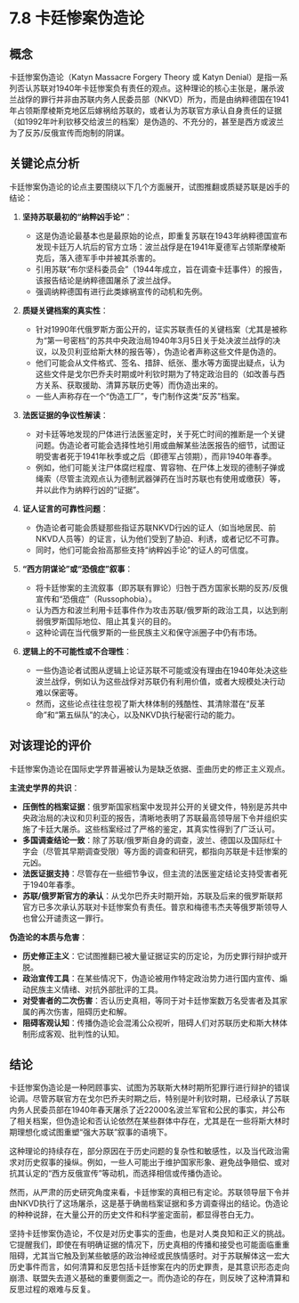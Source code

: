 # 7.8 卡廷惨案伪造论

## 概念

卡廷惨案伪造论（Katyn Massacre Forgery Theory 或 Katyn Denial）是指一系列否认苏联对1940年卡廷惨案负有责任的观点。这种理论的核心主张是，屠杀波兰战俘的罪行并非由苏联内务人民委员部（NKVD）所为，而是由纳粹德国在1941年占领斯摩棱斯克地区后嫁祸给苏联的，或者认为苏联官方承认自身责任的证据（如1992年叶利钦移交给波兰的档案）是伪造的、不充分的，甚至是西方或波兰为了反苏/反俄宣传而炮制的阴谋。

## 关键论点分析

卡廷惨案伪造论的论点主要围绕以下几个方面展开，试图推翻或质疑苏联是凶手的结论：

1.  **坚持苏联最初的“纳粹凶手论”**：
    *   这是伪造论最基本也是最原始的论点，即重复苏联在1943年纳粹德国宣布发现卡廷万人坑后的官方立场：波兰战俘是在1941年夏德军占领斯摩棱斯克后，落入德军手中并被其杀害的。
    *   引用苏联“布尔坚科委员会”（1944年成立，旨在调查卡廷事件）的报告，该报告结论是纳粹德国屠杀了波兰战俘。
    *   强调纳粹德国有进行此类嫁祸宣传的动机和先例。

2.  **质疑关键档案的真实性**：
    *   针对1990年代俄罗斯方面公开的，证实苏联责任的关键档案（尤其是被称为“第一号密档”的苏共中央政治局1940年3月5日关于处决波兰战俘的决议，以及贝利亚给斯大林的报告等），伪造论者声称这些文件是伪造的。
    *   他们可能会从文件格式、签名、措辞、纸张、墨水等方面提出疑点，认为这些文件是戈尔巴乔夫时期或叶利钦时期为了特定政治目的（如改善与西方关系、获取援助、清算苏联历史等）而伪造出来的。
    *   一些人声称存在一个“伪造工厂”，专门制作这类“反苏”档案。

3.  **法医证据的争议性解读**：
    *   对卡廷等地发现的尸体进行法医鉴定时，关于死亡时间的推断是一个关键问题。伪造论者可能会选择性地引用或曲解某些法医报告的细节，试图证明受害者死于1941年秋季或之后（即德军占领期），而非1940年春季。
    *   例如，他们可能关注尸体腐烂程度、胃容物、在尸体上发现的德制子弹或绳索（尽管主流观点认为德制武器弹药在当时苏联也有使用或缴获）等，并以此作为纳粹行凶的“证据”。

4.  **证人证言的可靠性问题**：
    *   伪造论者可能会质疑那些指证苏联NKVD行凶的证人（如当地居民、前NKVD人员等）的证言，认为他们受到了胁迫、利诱，或者记忆不可靠。
    *   同时，他们可能会抬高那些支持“纳粹凶手论”的证人的可信度。

5.  **“西方阴谋论”或“恐俄症”叙事**：
    *   将卡廷惨案的主流叙事（即苏联有罪论）归咎于西方国家长期的反苏/反俄宣传和“恐俄症”（Russophobia）。
    *   认为西方和波兰利用卡廷事件作为攻击苏联/俄罗斯的政治工具，以达到削弱俄罗斯国际地位、阻止其复兴的目的。
    *   这种论调在当代俄罗斯的一些民族主义和保守派圈子中仍有市场。

6.  **逻辑上的不可能性或不合理性**：
    *   一些伪造论者试图从逻辑上论证苏联不可能或没有理由在1940年处决这些波兰战俘，例如认为这些战俘对苏联仍有利用价值，或者大规模处决行动难以保密等。
    *   然而，这些论点往往忽视了斯大林体制的残酷性、其清除潜在“反革命”和“第五纵队”的决心，以及NKVD执行秘密行动的能力。

## 对该理论的评价

卡廷惨案伪造论在国际史学界普遍被认为是缺乏依据、歪曲历史的修正主义观点。

**主流史学界的共识**：
*   **压倒性的档案证据**：俄罗斯国家档案中发现并公开的关键文件，特别是苏共中央政治局的决议和贝利亚的报告，清晰地表明了苏联最高领导层下令并组织实施了卡廷大屠杀。这些档案经过了严格的鉴定，其真实性得到了广泛认可。
*   **多国调查结论一致**：除了苏联/俄罗斯自身的调查，波兰、德国以及国际红十字会（尽管其早期调查受限）等方面的调查和研究，都指向苏联是卡廷惨案的元凶。
*   **法医证据支持**：尽管存在一些细节争议，但主流的法医鉴定结论支持受害者死于1940年春季。
*   **苏联/俄罗斯官方的承认**：从戈尔巴乔夫时期开始，苏联及后来的俄罗斯联邦官方已多次承认苏联对卡廷惨案负有责任。普京和梅德韦杰夫等俄罗斯领导人也曾公开谴责这一罪行。

**伪造论的本质与危害**：
*   **历史修正主义**：它试图推翻已被大量证据证实的历定论，为历史罪行辩护或开脱。
*   **政治宣传工具**：在某些情况下，伪造论被用作特定政治势力进行国内宣传、煽动民族主义情绪、对抗外部批评的工具。
*   **对受害者的二次伤害**：否认历史真相，等同于对卡廷惨案数万名受害者及其家属的再次伤害，阻碍历史和解。
*   **阻碍客观认知**：传播伪造论会混淆公众视听，阻碍人们对苏联历史和斯大林体制形成客观、批判性的认知。

## 结论

卡廷惨案伪造论是一种罔顾事实、试图为苏联斯大林时期所犯罪行进行辩护的错误论调。尽管苏联官方在戈尔巴乔夫时期之后，特别是叶利钦时期，已经承认了苏联内务人民委员部在1940年春天屠杀了近22000名波兰军官和公民的事实，并公布了相关档案，但伪造论和否认论依然在某些群体中存在，尤其是在一些将斯大林时期理想化或试图重塑“强大苏联”叙事的语境下。

这种理论的持续存在，部分原因在于历史问题的复杂性和敏感性，以及当代政治需求对历史叙事的操纵。例如，一些人可能出于维护国家形象、避免战争赔偿、或对抗其认定的“西方反俄宣传”等动机，而选择相信或传播伪造论。

然而，从严肃的历史研究角度来看，卡廷惨案的真相已有定论。苏联领导层下令并由NKVD执行了这场屠杀，这是基于确凿档案证据和多方调查得出的结论。伪造论的种种说辞，在大量公开的历史文件和科学鉴定面前，都显得苍白无力。

坚持卡廷惨案伪造论，不仅是对历史事实的歪曲，也是对人类良知和正义的挑战。它提醒我们，即使在有明确证据的情况下，历史真相的传播和接受也可能面临重重阻碍，尤其当它触及到某些敏感的政治神经或民族情感时。对于苏联解体这一宏大历史事件而言，如何清算和反思包括卡廷惨案在内的历史罪责，是其意识形态走向崩溃、联盟失去道义基础的重要侧面之一。而伪造论的存在，则反映了这种清算和反思过程的艰难与反复。